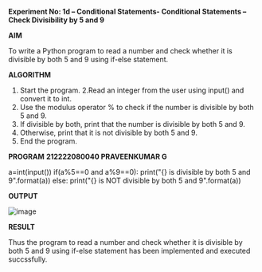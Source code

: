 **Experiment No: 1d – Conditional Statements- Conditional Statements – Check Divisibility by 5 and 9**

**AIM**

To write a Python program to read a number and check whether it is divisible by both 5 and 9 using if-else statement.


**ALGORITHM**  

1. Start the program.
2.Read an integer from the user using input() and convert it to int.
3. Use the modulus operator % to check if the number is divisible by both 5 and 9.
4. If divisible by both, print that the number is divisible by both 5 and 9.
5. Otherwise, print that it is not divisible by both 5 and 9.
6. End the program.

**PROGRAM**
**212222080040
PRAVEENKUMAR G**

a=int(input())
if(a%5==0 and a%9==0):
    print("{} is divisible by both 5 and 9".format(a))
else:
    print("{} is NOT divisible by both 5 and 9".format(a))

**OUTPUT**

![image](https://github.com/user-attachments/assets/6e6cc5e8-188b-4125-9072-1c5a28fa1334)


**RESULT**

Thus the program to read a number and check whether it is divisible by both 5 and 9 using if-else statement has been implemented and executed succssfully.

